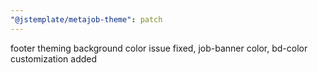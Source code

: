 ```yaml
---
"@jstemplate/metajob-theme": patch
---
```


footer theming background color issue fixed, job-banner color, bd-color customization added
